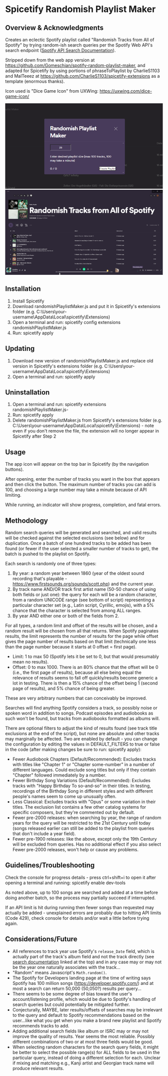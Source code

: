# Spicetify Randomish Playlist Maker

## Overview & Acknowledgments

Creates an eclectic Spotify playlist called "Randomish Tracks from All of Spotify" by trying random-ish search queries per the Spotify Web API's search endpoint ([Spotify API Search Documentation](https://developer.spotify.com/documentation/web-api/reference/search)).

Stripped down from the web app version at https://github.com/Gomeschian/spotify-random-playlist-maker, and adapted for Spicetify by using portions of phraseToPlaylist by CharlieS1103 and MalTeeez at https://github.com/CharlieS1103/spicetify-extensions as a template (enormous thanks).

Icon used is "Dice Game Icon" from UXWing: https://uxwing.com/dice-game-icon/

![sample](/sample1.png)
![sample](/sample2.png)

## Installation

1. Install Spicetify
2. Download randomishPlaylistMaker.js and put it in Spicetify's extensions folder (e.g. C:\Users\your-username\AppData\Local\spicetify\Extensions)
3. Open a terminal and run: spicetify config extensions randomishPlaylistMaker.js
4. Run: spicetify apply

## Updating

1. Download new version of randomishPlaylistMaker.js and replace old version in Spicetify's extensions folder (e.g. C:\Users\your-username\AppData\Local\spicetify\Extensions)
2. Open a terminal and run: spicetify apply

## Uninstallation

1. Open a terminal and run: spicetify extensions randomishPlaylistMaker.js-
2. Run: spicetify apply
3. Delete randomishPlaylistMaker.js from Spicetify's extensions folder (e.g. C:\Users\your-username\AppData\Local\spicetify\Extensions) - note even if you don't remove the file, the extension will no longer appear in Spicetify after Step 2

## Usage

The app icon will appear on the top bar in Spicetify (by the navigation buttons).

After opening, enter the number of tracks you want in the box that appears and then click the button. The maximum number of tracks you can add is 100, and choosing a large number may take a minute because of API limiting.

While running, an indicator will show progress, completion, and fatal errors.

## Methodology

Random search queries will be generated and searched, and valid results will be checked against the selected exclusions (see below) and for duplication. Once a batch of one hundred tracks to be added has been found (or fewer if the user selected a smaller number of tracks to get), the batch is pushed to the playlist on Spotify.

Each search is randomly one of three types:

1. By year: a random year between 1860 (year of the oldest sound recording that's playable - https://www.firstsounds.org/sounds/scott.php) and the current year.
2. By track name AND/OR track first artist name (50-50 chance of using both fields or just one): the query for each will be a random character, from a random UNICODE range (see bottom of script) representing a particular character set (e.g., Latin script, Cyrillic, emojis), with a 5% chance that the character is selected from among ALL ranges.
3. By year AND either one or both of the fields from 2.

For all types, a random limit and offset of the results will be chosen, and a random result will be chosen from all that returns. When Spotify paginates results, the limit represents the number of results for the page while offset gives the page number of results based on that limit (technically one less than the page number because it starts at 0 offset = first page).

- Limit: 1 to max 50 (Spotify lets it be set to 0, but that would presumably mean no results).
- Offset: 0 to max 1000. There is an 80% chance that the offset will be 0 (i.e., the first page of results), because all else being equal the relevance of results seems to fall off quickly/results become generic a lot in testing. There is then a 15% chance of the offset being 1 (second page of results), and 5% chance of being greater.

These are very arbitrary numbers that can conceivably be improved.

Searches will find anything Spotify considers a track, so possibly noise or spoken word in addition to songs. Podcast episodes and audiobooks as such won't be found, but tracks from audiobooks formatted as albums will.

There are optional filters to adjust the kind of results found (see track title exclusions at the end of the script), but none are absolute and other tracks may marginally be affected. Two are enabled by default - you can change the configuration by editing the values in DEFAULT_FILTERS to true or false in the code (after making changes be sure to run: spicetify apply):

- Fewer Audiobook Chapters (Default/Recommended): Excludes tracks with titles like "Chapter 1" or "Chapter some-number" in a number of different languages. Could exclude song titles but only if they contain "Chapter" followed immediately by a number.
- Fewer Birthday Song Variations (Default/Recommended): Excludes tracks with "Happy Birthday To so-and-so" in their titles. In testing, recordings of the Birthday Song in different styles and with different people's names seem to come up unusually often.
- Less Classical: Excludes tracks with "Opus" or some variation in their titles. The exclusion list contains a few other catalog systems for specific composers, but they're commented out by default.
- Fewer pre-2000 releases: when searching by year, the range of random years for the query will be restricted to the 21st Century until today (songs released earlier can still be added to the playlist from queries that don't include a year field).
- Fewer pre-1900 releases: like the above, except only the 19th Century will be excluded from queries. Has no additional effect if you also select Fewer pre-2000 releases, won't help or cause any problems.

## Guidelines/Troubleshooting

Check the console for progress details - press ctrl+shift+i to open it after opening a terminal and running: spicetify enable dev-tools

As noted above, up to 100 songs are searched and added at a time before doing another batch, so the process may partially succeed if interrupted.

If an API limit is hit during running then fewer songs than requested may actually be added - unexplained errors are probably due to hitting API limits (Code 429), check console for details and/or wait a little before trying again.

## Considerations/Future

- All references to track year use Spotify's `release_Date` field, which is actually part of the track's album field and not the track directly (see [search documentation](https://developer.spotify.com/documentation/web-api/reference/search) linked at the top) and in any case may or may not be the year one naturally associates with the track...
- "Random" means Javascript's `Math.random()`.
- The Spotify for Developers landing page at the time of writing says Spotify has 100 million songs (https://developer.spotify.com/) and at most a search can return 50,000 (50,050?) results per query...
- There seems to be some degree of bias toward the user's account/listening profile, which would be due to Spotify's handling of search queries but could potentially be mitigated further.
- Conjecturally, MAYBE, later results/offsets of searches may be irrelevant to the query and default to Spotify recommendations based on the user...like what you get when you make a brand new playlist and Spotify recommends tracks to add.
- Adding additional search fields like album or ISRC may or may not improve the quality of results. Year seems the most reliable. Possibly different combinations of two or at most three fields would be good.
- When selecting random characters for the search query fields, it might be better to select the possible range(s) for ALL fields to be used in the particular query, instead of doing a different selection for each. Unclear if mixing and matching e.g., Kanji artist and Georgian track name will produce relevant results.
